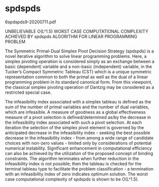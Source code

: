 # spdspds 

6spdspds9-20200711.pdf 

UNBELIEVABLE O(L^1.5) WORST CASE COMPUTATIONAL COMPLEXITY ACHIEVED BY spdspds ALGORITHM FOR LINEAR PROGRAMMING PROBLEM

The Symmetric Primal-Dual Simplex Pivot Decision Strategy (spdspds) is a novel iterative algorithm to solve linear programming problems. 
Here, a simplex pivoting operation is considered simply as an exchange between a basic (dependent) variable and a non-basic (independent) variable, 
in the Tucker’s Compact Symmetric Tableau (CST) which is a unique symmetric representation common to both the primal as well as the dual of a 
linear programming problem in its standard canonical form. 
From this viewpoint, the classical simplex pivoting operation of Dantzig may be considered as a restricted special case.

The infeasibility index associated with a simplex tableau is defined as the sum of the number of primal variables and the number of dual variables, 
which are infeasible. A measure of goodness as a global effectiveness measure of a pivot selection is defined/determined as/by 
the decrease in the infeasibility index associated with such a pivot selection. 
At each iteration the selection of the simplex pivot element is governed by the anticipated decrease in the infeasibility index - 
seeking the best possible decrease in the infeasibility index - 
from among a wide range of candidate choices with non-zero values - 
limited only by considerations of potential numerical instability. 
Significant enhancement in computational efficiency can also be achieved by the utilization of the proposed concept of binding constraints. 
The algorithm terminates when further reduction in the infeasibility index is not possible; 
then the tableau is checked for the terminal tableau type to facilitate the problem classification - 
a termination with an infeasibility index of zero indicates optimum solution. 
The worst case computational complexity of spdspds is shown to be O(L^1.5).
